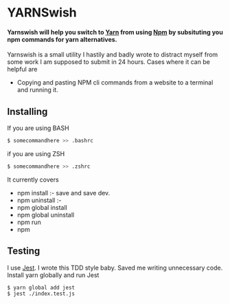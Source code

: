# YARNSwish
#### Yarnswish will help you switch to [Yarn](https://yarnpkg.com/) from using [Npm](http://npmjs.com/) by subsituting you npm commands for yarn alternatives. 

Yarnswish is a small utility I hastily and badly wrote to distract myself from some work I am supposed to submit in 24 hours. Cases where it can be helpful are
- Copying and pasting NPM cli commands from a website to a terminal and running it.

## Installing
If you are using BASH
```bash
$ somecommandhere >> .bashrc 

```

if you are using ZSH
```bash
$ somecommandhere >> .zshrc
```

It currently covers 
- npm install :- save and save dev.
- npm uninstall :- 
- npm global install 
- npm global uninstall
- npm run 
- npm 


## Testing
I use [Jest](https://jestjs.io/docs/en/getting-started). I wrote this TDD style baby. Saved me writing unnecessary code. 
Install yarn globally and run Jest
```
$ yarn global add jest
$ jest ./index.test.js
```
